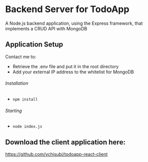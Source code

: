 # Backend Server for TodoApp
A Node.js backend application, using the Express framework, that implements a CRUD API with MongoDB

## Application Setup
Contact me to:
- Retrieve the .env file and put it in the root directory
- Add your external IP address to the whitelist for MongoDB
###### Installation
- `npm install`
###### Starting
- `node index.js`


## Download the client application here:
https://github.com/vchisubi/todoapp-react-client
